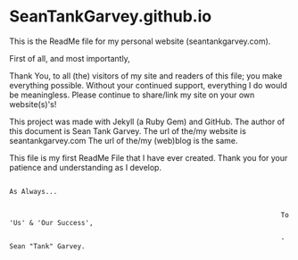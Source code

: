# SeanTankGarvey.github.io
This is the ReadMe file for my personal website (seantankgarvey.com).


First of all, and most importantly,

Thank You, to all (the) visitors of my site and readers of this file; you make everything possible.
Without your continued support, everything I do would be meaningless.
Please continue to share/link my site on your own website(s)'s!

This project was made with Jekyll (a Ruby Gem) and GitHub.
The author of this document is Sean Tank Garvey.
The url of the/my website is seantankgarvey.com
The url of the/my (web)blog is the same.

This file is my first ReadMe File that I have ever created.
Thank you for your patience and understanding as I develop. 


                                                                            As Always...


                                                                        To 'Us' & 'Our Success',

                                                                        -Sean "Tank" Garvey.
